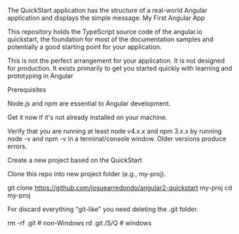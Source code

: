 The QuickStart application has the structure of a real-world Angular application and displays the simple message: My First Angular App


This repository holds the TypeScript source code of the angular.io quickstart, the foundation for most of the documentation samples and potentially a good starting point for your application.

This is not the perfect arrangement for your application. It is not designed for production. It exists primarily to get you started quickly with learning and prototyping in Angular



Prerequisites

Node.js and npm are essential to Angular development.

Get it now if it's not already installed on your machine.

Verify that you are running at least node v4.x.x and npm 3.x.x by running node -v and npm -v in a terminal/console window. Older versions produce errors.

Create a new project based on the QuickStart

Clone this repo into new project folder (e.g., my-proj).

git clone  https://github.com/josuearredondo/angular2-quickstart  my-proj
cd my-proj

For discard everything "git-like" you need deleting the .git folder.

rm -rf .git  # non-Windows
rd .git /S/Q # windows